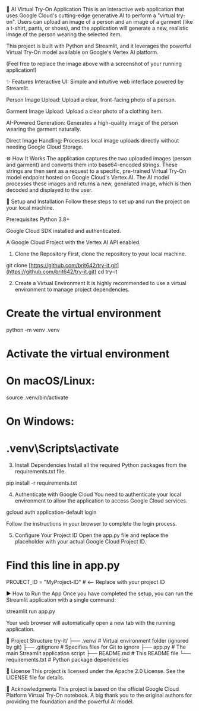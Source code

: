 👕 AI Virtual Try-On Application
This is an interactive web application that uses Google Cloud's cutting-edge generative AI to perform a "virtual try-on". Users can upload an image of a person and an image of a garment (like a t-shirt, pants, or shoes), and the application will generate a new, realistic image of the person wearing the selected item.

This project is built with Python and Streamlit, and it leverages the powerful Virtual Try-On model available on Google's Vertex AI platform.


(Feel free to replace the image above with a screenshot of your running application!)

✨ Features
Interactive UI: Simple and intuitive web interface powered by Streamlit.

Person Image Upload: Upload a clear, front-facing photo of a person.

Garment Image Upload: Upload a clear photo of a clothing item.

AI-Powered Generation: Generates a high-quality image of the person wearing the garment naturally.

Direct Image Handling: Processes local image uploads directly without needing Google Cloud Storage.

⚙️ How It Works
The application captures the two uploaded images (person and garment) and converts them into base64-encoded strings. These strings are then sent as a request to a specific, pre-trained Virtual Try-On model endpoint hosted on Google Cloud's Vertex AI. The AI model processes these images and returns a new, generated image, which is then decoded and displayed to the user.

🚀 Setup and Installation
Follow these steps to set up and run the project on your local machine.

Prerequisites
Python 3.8+

Google Cloud SDK installed and authenticated.

A Google Cloud Project with the Vertex AI API enabled.

1. Clone the Repository
First, clone the repository to your local machine.

git clone [https://github.com/brit642/try-it.git](https://github.com/brit642/try-it.git)
cd try-it

2. Create a Virtual Environment
It is highly recommended to use a virtual environment to manage project dependencies.

# Create the virtual environment
python -m venv .venv

# Activate the virtual environment
# On macOS/Linux:
source .venv/bin/activate

# On Windows:
# .venv\Scripts\activate

3. Install Dependencies
Install all the required Python packages from the requirements.txt file.

pip install -r requirements.txt

4. Authenticate with Google Cloud
You need to authenticate your local environment to allow the application to access Google Cloud services.

gcloud auth application-default login

Follow the instructions in your browser to complete the login process.

5. Configure Your Project ID
Open the app.py file and replace the placeholder with your actual Google Cloud Project ID.

# Find this line in app.py
PROJECT_ID = "MyProject-ID" # <-- Replace with your project ID

▶️ How to Run the App
Once you have completed the setup, you can run the Streamlit application with a single command:

streamlit run app.py

Your web browser will automatically open a new tab with the running application.

📂 Project Structure
try-it/
├── .venv/                # Virtual environment folder (ignored by git)
├── .gitignore            # Specifies files for Git to ignore
├── app.py                # The main Streamlit application script
├── README.md             # This README file
└── requirements.txt      # Python package dependencies

📄 License
This project is licensed under the Apache 2.0 License. See the LICENSE file for details.

🙏 Acknowledgments
This project is based on the official Google Cloud Platform Virtual Try-On notebook. A big thank you to the original authors for providing the foundation and the powerful AI model.
